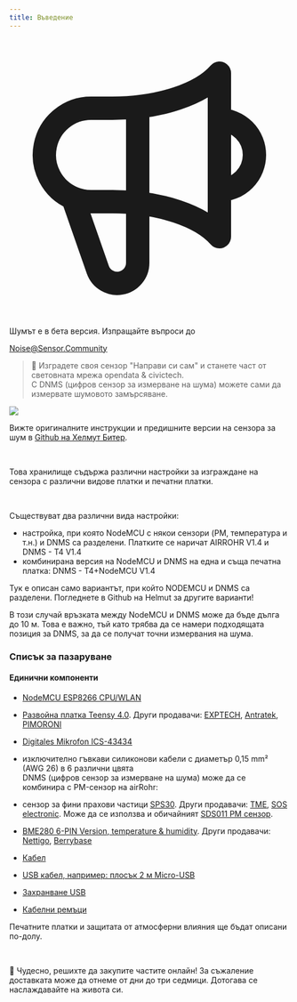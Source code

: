 ```yaml
---
title: Въведение
---
```


  <div class="max-w-screen-xl mx-auto pb-5">
    <div class="p-2 rounded-lg bg-indigo-100 shadow-lg sm:p-3">
    <div class="flex items-center">
          <span class="p-2 rounded-lg bg-indigo-500">
            <svg class="h-8 w-8 text-white" fill="none" viewBox="0 0 24 24" stroke="currentColor">
              <path stroke-linecap="round" stroke-linejoin="round" stroke-width="2" d="M11 5.882V19.24a1.76 1.76 0 01-3.417.592l-2.147-6.15M18 13a3 3 0 100-6M5.436 13.683A4.001 4.001 0 017 6h1.832c4.1 0 7.625-1.234 9.168-3v14c-1.543-1.766-5.067-3-9.168-3H7a3.988 3.988 0 01-1.564-.317z" />
            </svg>
          </span>
        <div class="flex-wrap flex">
          <p class="pt-1 text-indigo-700 font-medium">
               Шумът е в бета версия. Изпращайте въпроси до</p>
        <a href="mailto:Noise@Sensor.Community" class="ml-1 font-medium underline text-white hover:text-yellow-600">
                Noise@Sensor.Community</a>
        </div>
    </div>
  </div>
</div>

> 🚧 Изградете своя сензор "Направи си сам" и станете част от световната мрежа opendata & civictech. <br> С DNMS (цифров сензор за измерване на шума) можете сами да измервате шумовото замърсяване.

<img src="../docs/dnms/dnms-noise-measuring-sensor-kit.jpg" style="display: block; margin: 1em 0" loading="lazy"/>


Вижте оригиналните инструкции и предишните версии на сензора за шум в [Github на Хелмут Битер](https://github.com/hbitter/DNMS/tree/master/Manual).

<br>

Това хранилище съдържа различни настройки за изграждане на сензора с различни видове платки и печатни платки.

<br>

Съществуват два различни вида настройки:

* настройка, при която NodeMCU с някои сензори (PM, температура и т.н.) и DNMS са разделени. Платките се наричат AIRROHR V1.4 и DNMS - T4 V1.4
* комбинирана версия на NodeMCU и DNMS на една и съща печатна платка: DNMS - T4+NodeMCU V1.4

Тук е описан само вариантът, при който NODEMCU и DNMS са разделени. Погледнете в Github на Helmut за другите варианти!

В този случай връзката между NodeMCU и DNMS може да бъде дълга до 10 м. Това е важно, тъй като трябва да се намери подходящата позиция за DNMS, за да се получат точни измервания на шума.

### Списък за пазаруване
#### Единични компоненти
* [NodeMCU ESP8266 CPU/WLAN](https://www.aliexpress.com/wholesale?groupsort=1&SortType=price_asc&SearchText=nodemcu+v3+esp8266+ch340)
* [Развойна платка Teensy 4.0](https://www.pjrc.com/store/teensy40.html). Други продавачи: [EXPTECH](https://www.exp-tech.de/plattformen/teensy/9596/teensy-4.0-development-board), [Antratek](https://www.antratek.de/teensy-4-0), [PIMORONI](https://shop.pimoroni.com/products/teensy-4-0-development-board)
* [Digitales Mikrofon ICS-43434](https://www.tindie.com/products/onehorse/ics43434-i2s-digital-microphone/)
* изключително гъвкави силиконови кабели с диаметър 0,15 mm² (AWG 26) в 6 различни цвята
  <br>
  DNMS (цифров сензор за измерване на шума) може да се комбинира с PM-сензор на airRohr:

* сензор за фини прахови частици [SPS30](https://www.sparkfun.com/products/15103). Други продавачи: [TME](https://www.tme.eu/de/details/sps30/gassensoren/sensirion/1-101638-10/?brutto=1), [SOS electronic](https://www.soselectronic.de/products/sensirion/sps30-2-304234). Може да се използва и обичайният [SDS011 PM сензор](https://de.aliexpress.com/wholesale?catId=0&initiative_id=AS_20200813122806&SearchText=sds011).
* [BME280 6-PIN Version, temperature & humidity](https://www.aliexpress.com/wholesale?catId=0&initiative_id=SB_20200308040440&SearchText=bme280+-5V+%2B3.3V). Други продавачи: [Nettigo](https://nettigo.eu/products/module-pressure-humidity-and-temperature-sensor-bosch-bme280), [Berrybase](https://www.berrybase.de/bauelemente/sensoren-module/feuchtigkeit/bme680-breakout-board-4in1-sensor-f-252-r-temperatur-luftfeuchtigkeit-luftdruck-und-luftg-252-t)
* [Кабел](http://www.aliexpress.com/wholesale?groupsort=1&SortType=price_asc&SearchText=Dupont+кабел+20см+женски-женски)
* [USB кабел, например: плосък 2 м Micro-USB](https://www.aliexpress.com/wholesale?catId=0&initiative_id=SB_20200308040708&SearchText=micro+usb+плосък+кабел+2м)
* [Захранване USB](https://www.aliexpress.com/wholesale?catId=0&initiative_id=SB_20200308040834&SearchText=single+micro+usb+eu+power+supply)
* [Кабелни ремъци](https://www.aliexpress.com/wholesale?catId=0&initiative_id=SB_20200308040852&SearchText=cable+ремъци)

Печатните платки и защитата от атмосферни влияния ще бъдат описани по-долу.

<br>

🙌 Чудесно, решихте да закупите частите онлайн!
За съжаление доставката може да отнеме от дни до три седмици.
Дотогава се наслаждавайте на живота си️.
